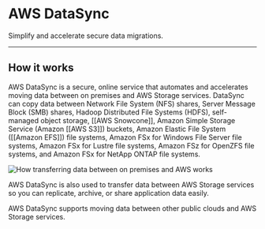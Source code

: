 # AWS DataSync

Simplify and accelerate secure data migrations.

-----------
## How it works

AWS DataSync is a secure, online service that automates and accelerates moving data between on premises and AWS Storage services. DataSync can copy data between Network File System (NFS) shares, Server Message Block (SMB) shares, Hadoop Distributed File Systems (HDFS), self-managed object storage, [[AWS Snowcone]], Amazon Simple Storage Service (Amazon [[AWS S3]]) buckets, Amazon Elastic File System ([[Amazon EFS]]) file systems, Amazon FSx for Windows File Server file systems, Amazon FSx for Lustre file systems, Amazon FSz for OpenZFS file systems, and Amazon FSx for NetApp ONTAP file systems.

![How transferring data between on premises and AWS works](https://d1.awsstatic.com/Digital%20Marketing/House/Editorial/products/DataSync/Product-Page-Diagram_AWS-DataSync_On-Premises-to-AWS%402x.8769b9dea1615c18ee0597b236946cbe0103b2da.png "How transferring data between on premises and AWS works")

AWS DataSync is also used to transfer data between AWS Storage services so you can replicate, archive, or share application data easily.

AWS DataSync supports moving data between other public clouds and AWS Storage services.

